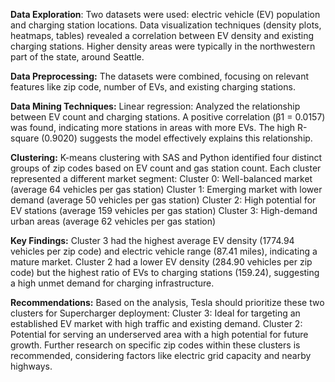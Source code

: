 **Data Exploration**:
Two datasets were used: electric vehicle (EV) population and charging station locations.
Data visualization techniques (density plots, heatmaps, tables) revealed a correlation between EV density and existing charging stations. Higher density areas were typically in the northwestern part of the state, around Seattle.

**Data Preprocessing:**
The datasets were combined, focusing on relevant features like zip code, number of EVs, and existing charging stations.

**Data Mining Techniques:**
Linear regression: Analyzed the relationship between EV count and charging stations. A positive correlation (β1 = 0.0157) was found, indicating more stations in areas with more EVs. The high R-square (0.9020) suggests the model effectively explains this relationship.

**Clustering:**
K-means clustering with SAS and Python identified four distinct groups of zip codes based on EV count and gas station count. Each cluster represented a different market segment:
Cluster 0: Well-balanced market (average 64 vehicles per gas station)
Cluster 1: Emerging market with lower demand (average 50 vehicles per gas station)
Cluster 2: High potential for EV stations (average 159 vehicles per gas station)
Cluster 3: High-demand urban areas (average 62 vehicles per gas station)

**Key Findings:**
Cluster 3 had the highest average EV density (1774.94 vehicles per zip code) and electric vehicle range (87.41 miles), indicating a mature market.
Cluster 2 had a lower EV density (284.90 vehicles per zip code) but the highest ratio of EVs to charging stations (159.24), suggesting a high unmet demand for charging infrastructure.

**Recommendations:**
Based on the analysis, Tesla should prioritize these two clusters for Supercharger deployment:
Cluster 3: Ideal for targeting an established EV market with high traffic and existing demand.
Cluster 2: Potential for serving an underserved area with a high potential for future growth.
Further research on specific zip codes within these clusters is recommended, considering factors like electric grid capacity and nearby highways.

